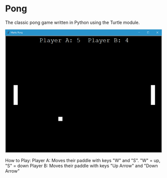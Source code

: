 # Pong
The classic pong game written in Python using the Turtle module.

![alt text](<Snippet.PNG>)

How to Play:
Player A: Moves their paddle with keys "W" and "S". "W" = up, "S" = down
Player B: Moves their paddle with keys "Up Arrow" and "Down Arrow"
